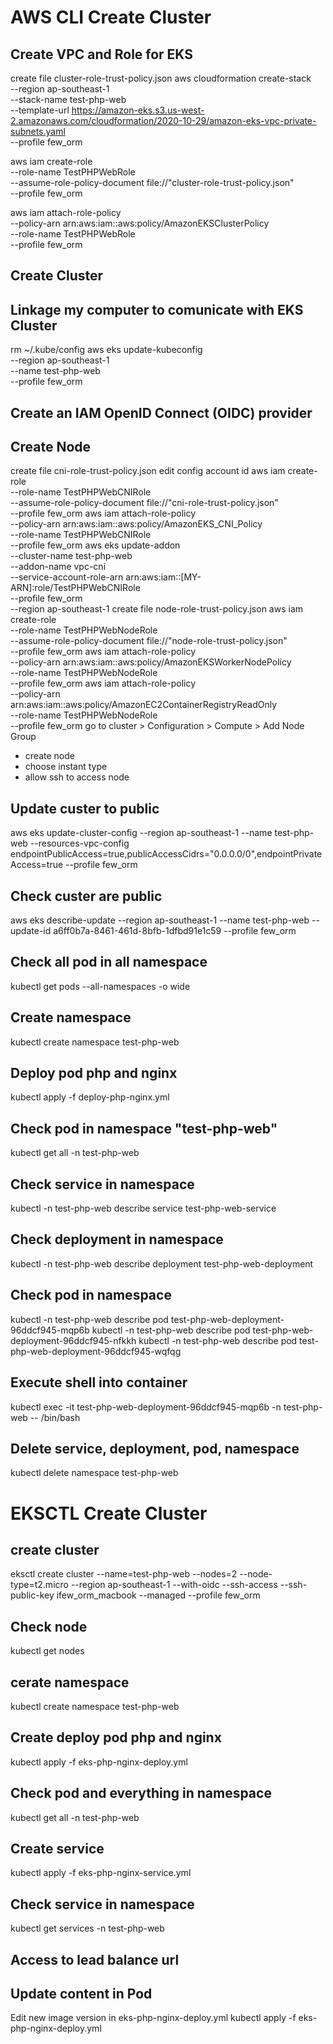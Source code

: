 # AWS CLI Create Cluster
## Create VPC and Role for EKS
create file cluster-role-trust-policy.json
aws cloudformation create-stack \
  --region ap-southeast-1 \
  --stack-name test-php-web \
  --template-url https://amazon-eks.s3.us-west-2.amazonaws.com/cloudformation/2020-10-29/amazon-eks-vpc-private-subnets.yaml \
  --profile few_orm

aws iam create-role \
  --role-name TestPHPWebRole \
  --assume-role-policy-document file://"cluster-role-trust-policy.json" \
  --profile few_orm

aws iam attach-role-policy \
  --policy-arn arn:aws:iam::aws:policy/AmazonEKSClusterPolicy \
  --role-name TestPHPWebRole \
  --profile few_orm

## Create Cluster

## Linkage my computer to comunicate with EKS Cluster
rm ~/.kube/config
aws eks update-kubeconfig \
  --region ap-southeast-1 \
  --name test-php-web \
  --profile few_orm

## Create an IAM OpenID Connect (OIDC) provider

## Create Node
create file cni-role-trust-policy.json
edit config account id
aws iam create-role \
  --role-name TestPHPWebCNIRole \
  --assume-role-policy-document file://"cni-role-trust-policy.json" \
  --profile few_orm
aws iam attach-role-policy \
  --policy-arn arn:aws:iam::aws:policy/AmazonEKS_CNI_Policy \
  --role-name TestPHPWebCNIRole \
  --profile few_orm
aws eks update-addon \
  --cluster-name test-php-web \
  --addon-name vpc-cni \
  --service-account-role-arn arn:aws:iam::[MY-ARN]:role/TestPHPWebCNIRole \
  --profile few_orm \
  --region ap-southeast-1
create file node-role-trust-policy.json
aws iam create-role \
  --role-name TestPHPWebNodeRole \
  --assume-role-policy-document file://"node-role-trust-policy.json" \
  --profile few_orm
aws iam attach-role-policy \
  --policy-arn arn:aws:iam::aws:policy/AmazonEKSWorkerNodePolicy \
  --role-name TestPHPWebNodeRole \
  --profile few_orm
aws iam attach-role-policy \
  --policy-arn arn:aws:iam::aws:policy/AmazonEC2ContainerRegistryReadOnly \
  --role-name TestPHPWebNodeRole \
  --profile few_orm
go to cluster > Configuration > Compute > Add Node Group
- create node
- choose instant type
- allow ssh to access node


## Update custer to public
aws eks update-cluster-config --region ap-southeast-1 --name test-php-web --resources-vpc-config endpointPublicAccess=true,publicAccessCidrs="0.0.0.0/0",endpointPrivateAccess=true --profile few_orm
## Check custer are public
aws eks describe-update --region ap-southeast-1 --name test-php-web --update-id a6ff0b7a-8461-461d-8bfb-1dfbd91e1c59 --profile few_orm

## Check all pod in all namespace
kubectl get pods --all-namespaces -o wide

## Create namespace
kubectl create namespace test-php-web

## Deploy pod php and nginx
kubectl apply -f deploy-php-nginx.yml

## Check pod in namespace "test-php-web"
kubectl get all -n test-php-web

## Check service in namespace
kubectl -n test-php-web describe service test-php-web-service
## Check deployment in namespace
kubectl -n test-php-web describe deployment test-php-web-deployment
## Check pod in namespace
kubectl -n test-php-web describe pod test-php-web-deployment-96ddcf945-mqp6b
kubectl -n test-php-web describe pod test-php-web-deployment-96ddcf945-nfkkh
kubectl -n test-php-web describe pod test-php-web-deployment-96ddcf945-wqfqg

## Execute shell into container
kubectl exec -it test-php-web-deployment-96ddcf945-mqp6b -n test-php-web -- /bin/bash

## Delete service, deployment, pod, namespace
kubectl delete namespace test-php-web





# EKSCTL Create Cluster
## create cluster
eksctl create cluster --name=test-php-web --nodes=2 --node-type=t2.micro --region ap-southeast-1 --with-oidc --ssh-access --ssh-public-key ifew_orm_macbook --managed --profile few_orm

## Check node
kubectl get nodes 

## cerate namespace
kubectl create namespace test-php-web

## Create deploy pod php and nginx
kubectl apply -f eks-php-nginx-deploy.yml

## Check pod and everything in namespace
kubectl get all -n test-php-web

## Create service
kubectl apply -f eks-php-nginx-service.yml

## Check service in namespace
kubectl get services -n test-php-web

## Access to lead balance url

## Update content in Pod
Edit new image version in eks-php-nginx-deploy.yml
kubectl apply -f eks-php-nginx-deploy.yml